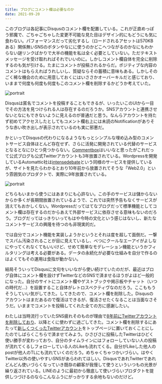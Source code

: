 ```yaml
---
title: ブログにコメント欄は必要なのか
date: 2021-09-20
---
```


このブログは各記事にDisqusのコメント欄を配置している。これが正直めっぽう邪魔で、ごちゃごちゃした変更不可能な見た目はデザイン的にもどうにも気に食わない。パフォーマンスだって劣化するし（ロードされるアセットは570KBある）関係無いSNSのボタンやなにに使うのかどこへつながるのかなにもわからない謎リンクばかりで大半の機能を私は全く必要としていない。ただテキストメッセージを受け取れればそれでいいのに。しかしコメント欄自体を完全に削除するのも気が引ける。たまにコメントが投稿されるからだ。ポジティブな内容のコメントはもらえればうれしいし、質疑ならその蓄積に意味もある。しかしそのごく稀な機会のために用意しておくにはいささかオーバーキルだと感じており、いままで何度も何度も何度もこのコメント欄を削除するかどうか考えていた。

![portrait](https://photos.smugmug.com/photos/i-LqLWpVX/0/a10dc356/XL/i-LqLWpVX-XL.png)

Disqusは匿名でコメントを投稿することもできるが、いったいこのUIから一目でその方法を見つけられる人は存在するのだろうか。SNSアカウントと連携させないとなにもできないように見えるのが普通だと思う。なんらアカウントを持たず初めてアクセスしたとしてもコメント欄右上には未読のNotificationがありそうな赤い吹き出しが表示されているのも実に邪悪だ。

かといってDisqusの代わりになるようなもっとシンプルな埋め込み型のコメントサービス自体ほとんど存在せず、さらに活発に開発されている代替のサービスとなるとなにひとつ見つからない。[Commentbox](https://commentbox.io/)はいいなと思ったがこれだって公式ブログも公式Twitterアカウントも3年放置されている。Wordpressを開発しているAutomattic社は[intensedebate](https://intensedebate.com/)という同様のサービスを提供しているが、サイトを見たらわかるとおり10年前から放置されてそうな「Web2.0」という雰囲気のプロダクトで、実際に9年放置されている。

![portrait](https://photos.smugmug.com/photos/i-Gj8jwSX/0/6109ba91/XL/i-Gj8jwSX-XL.png)

どちらもいまから使うにはあまりにも心許ない。この手のサービスは儲からないからか多くが長期間放置されているようで、これでは突然予告もなくサービスが消えてもおかしくない。Wordpressだってはてなブログだって標準機能としてコメント欄は存在するのだからあえて外部サービスに依存させる意味もないのだろう。ブログだってはっきりいってもはや今時の文化という感じはないし、新たなコメントサービスの興隆を待つのも非現実的だ。

では自分でコメント機能を実装しようかというとそれは度を超して面倒だ。一撃でスパム汚染されることが目に見えているし、べつにクールなエーアイがよしなにやってくれなくてもいいけど、せめて簡単なモデレーション機能というかフィルタリングは考える必要がある。データの永続化が必要な仕組みを自分で作るのはよくてもその運用は食指が動かない。

結局そういってDisqusに文句をいいながら使い続けていたのだが、最近はブログ自体にコメント欄を設けずTwitterなどのSNSで済ませるほうがよほど一般的になった。自分のサイトにコメント欄やゲストブックや掲示板やチャット（いつの時代だ…）を設置すること自体がレトロスペクティヴなのだろう。ここももうそうしていい気がしてきた。してきたので、コメント欄を削除した。Disqusのアカウントはまだあるので復活はできるが、復活させたくなることは当面なさそうだ。いままでコメントを投稿してくれた全ての方に感謝したい。

わたしは当時流行っていたSNS疲れそのものが理由で[8年前にTwitterアカウントを削除しており](/post/77067819743/)、以降とくに使わずに過ごしてきた。コメント欄を削除するにあたって[新しくつくったTwitterアカウント](https://twitter.com/TakaoNaito)をトップページに置いておくことにしたのでしばらくこちらで済ませてみよう。ひさびさに投稿したTwitterはひどく使い勝手が変わっており、自分のタイムラインにはフォローしていない人の投稿が流れてくるしフォローしている人のLikeも流れてくる。自分がLikeした他人のpostが他人のTLにも流れていくのだろう。めちゃくちゃつかいづらい。はやくTwitter以外の使いやすいSNSがあらわれてほしい。DisqusであれTwitterであれどんどん使いづらくなっていき既存の顧客が我慢して使うといういつもの光景が繰り返されている。LINEのように最初から徹底して使いづらいプロダクトを提供しつづけるのならこんなふうにがっかりする余地もないのだけど。
